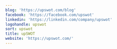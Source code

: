```yaml
---
blog: 'https://upswot.com/blog'
facebook: 'https://facebook.com/upswot'
linkedin: 'https://linkedin.com/company/upswot'
logohandle: upswot
sort: upswot
title: upSWOT
website: 'https://upswot.com/'
---
```

